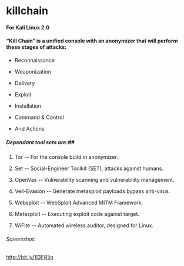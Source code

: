 # killchain
#### For Kali Linux 2.0
#### “Kill Chain” is a unified console with an anonymizer that will perform these stages of attacks:

* Reconnaissance

* Weaponization

* Delivery

* Exploit

* Installation

* Command & Control 

* And Actions

##### Dependant tool sets are:##

1)  Tor -- For the console build in anonymizer.

2)  Set -- Social-Engineer Toolkit (SET), attacks against humans.

3)  OpenVas --  Vulnerability scanning and vulnerability management.

4)  Veil-Evasion -- Generate metasploit payloads bypass anti-virus.

5)  Websploit -- WebSploit Advanced MITM Framework.

6)  Metasploit -- Executing exploit code against target.

7)  WiFite -- Automated wireless auditor, designed for Linux.

###### Screenshot: 
http://bit.ly/1I3FR5n

